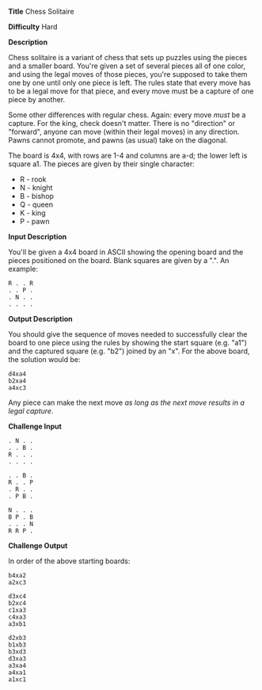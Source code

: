 **Title** Chess Solitaire

**Difficulty** Hard

**Description** 

Chess solitaire is a variant of chess that sets up puzzles using the pieces and a smaller board. You're given a set of several pieces all of one color, and using the legal moves of those pieces, you're supposed to take them one by one until only one piece is left. The rules state that every move has to be a legal move for that piece, and every move must be a capture of one piece by another. 

Some other differences with regular chess. Again: every move *must* be a capture. For the king, check doesn't matter. There is no "direction" or "forward", anyone can move (within their legal moves) in any direction. Pawns cannot promote, and pawns (as usual) take on the diagonal. 

The board is 4x4, with rows are 1-4 and columns are a-d; the lower left is square a1. The pieces are given by their single character:

- R - rook
- N - knight
- B - bishop
- Q - queen
- K - king
- P - pawn

**Input Description** 

You'll be given a 4x4 board in ASCII showing the opening board and the pieces positioned on the board. Blank squares are given by a ".". An example:

	R . . R
	. . P .
	. N . . 
	. . . .

**Output Description**

You should give the sequence of moves needed to successfully clear the board to one piece using the rules by showing the start square (e.g. "a1") and the captured square (e.g. "b2") joined by an "x". For the above board, the solution would be:

	d4xa4
	b2xa4
	a4xc3
	
Any piece can make the next move *as long as the next move results in a legal capture*. 

**Challenge Input**

	. N . .
	. . B .
	R . . .
	. . . .
	
	. . B .
	R . . P
	. R . .
	. P B .
	
	N . . .
	B P . B
	. . . N
	R R P .
	

**Challenge Output** 

In order of the above starting boards:

	b4xa2
	a2xc3

	d3xc4
	b2xc4
	c1xa3
	c4xa3
	a3xb1

	d2xb3
	b1xb3
	b3xd3
	d3xa3
	a3xa4
	a4xa1
	a1xc1
